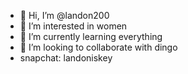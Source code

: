 - 👋 Hi, I’m @landon200
- 👀 I’m interested in women
- 🌱 I’m currently learning everything
- 💞️ I’m looking to collaborate with dingo
- snapchat: landoniskey

<!---
landon200/landon200 is a ✨ special ✨ repository because its `README.md` (this file) appears on your GitHub profile.
You can click the Preview link to take a look at your changes.
--->
